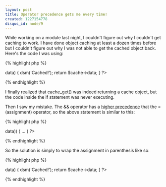 ```yaml
--- 
layout: post
title: Operator precedence gets me every time!
created: 1227154778
disqus_id: node/9
---
```

While working on a module last night, I couldn't figure out why I couldn't get caching to work.  I have done object caching at least a dozen times before but I couldn't figure out why I was not able to get the cached object back. Here's the code I was using:

{% highlight php %}
<?php
  if($cache = cache_get($cid, 'cache') && $cache->data) {
    dsm('Cached!');
    return $cache->data;
  }
?>
{% endhighlight %}

I finally realized that cache_get() was indeed returning a cache object, but the code inside the if statement was never executing.  

Then I saw my mistake.  The && operator has a <a href="http://us.php.net/operators#language.operators.precedence">higher precedence</a> that the = (assignment) operator, so the above statement is similar to this:

{% highlight php %}
<?php
  if($cache = (cache_get($cid, 'cache') && $cache->data)) {
    ...
  }
?>
{% endhighlight %}

So the solution is simply to wrap the assignment in parenthesis like so:

{% highlight php %}
<?php
  if(($cache = cache_get($cid, 'cache')) && $cache->data) {
    dsm('Cached!');
    return $cache->data;
  }
?>
{% endhighlight %}
